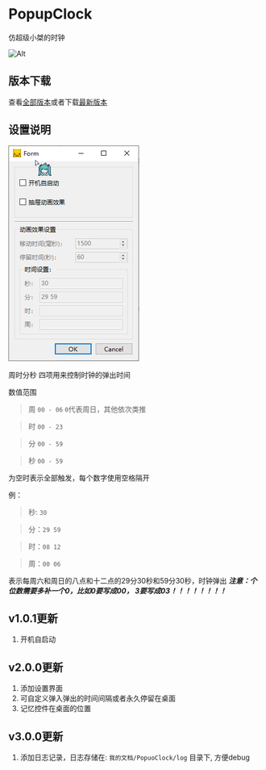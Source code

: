 # PopupClock
仿超级小桀的时钟

![Alt](https://repobeats.axiom.co/api/embed/8f909ccbea090049c56d63c46e847bc678b7a403.svg "Repobeats analytics image")

## 版本下载

查看[全部版本](https://github.com/beiklive/PopupClock/releases/)或者下载[最新版本](https://github.com/beiklive/PopupClock/releases/latest)

## 设置说明
[![image](img/202217912-5e430476-606e-4a9e-a20b-01c77198e133.png)](https://user-images.githubusercontent.com/73771431/202217912-5e430476-606e-4a9e-a20b-01c77198e133.png)

周时分秒 四项用来控制时钟的弹出时间

数值范围

> 周 `00 - 06`    `0`代表周日，其他依次类推

> 时 `00 - 23`

> 分 `00 - 59`

> 秒 `00 - 59`


为空时表示全部触发，每个数字使用空格隔开

例：

> 秒: `30`

> 分：`29 59`

> 时：`08 12`

> 周：`00 06`


表示每周六和周日的八点和十二点的29分30秒和59分30秒，时钟弹出
***注意：个位数需要多补一个0，比如0要写成00，  3要写成03！！！！！！！！***

## v1.0.1更新

1. 开机自启动



## v2.0.0更新

1. 添加设置界面
2. 可自定义弹入弹出的时间间隔或者永久停留在桌面
3. 记忆控件在桌面的位置


## v3.0.0更新

1. 添加日志记录，日志存储在: `我的文档/PopuoClock/log` 目录下, 方便debug